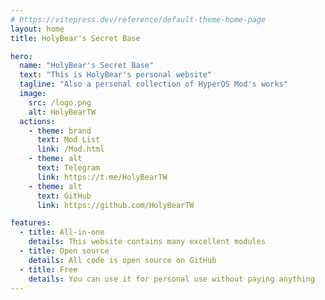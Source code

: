 ```yaml
---
# https://vitepress.dev/reference/default-theme-home-page
layout: home
title: HolyBear's Secret Base

hero:
  name: "HolyBear's Secret Base"
  text: "This is HolyBear's personal website"
  tagline: "Also a personal collection of HyperOS Mod's works"
  image:
    src: /logo.png
    alt: HolyBearTW
  actions:
    - theme: brand
      text: Mod List
      link: /Mod.html
    - theme: alt
      text: Telegram
      link: https://t.me/HolyBearTW
    - theme: alt
      text: GitHub
      link: https://github.com/HolyBearTW

features:
  - title: All-in-one
    details: This website contains many excellent modules
  - title: Open source
    details: All code is open source on GitHub
  - title: Free
    details: You can use it for personal use without paying anything
---
```

